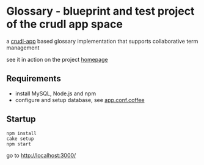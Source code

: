 # Glossary - blueprint and test project of the crudl app space

a [crudl-app](http://github.com/dgf/crudl-app) based glossary implementation
that supports collaborative term management

see it in action on the project [homepage](http://dgf.github.com/glossary)

## Requirements

 * install MySQL, Node.js and npm
 * configure and setup database, see
   [app.conf.coffee](https://github.com/dgf/glossary/raw/master/app.conf.coffee)

## Startup


    npm install
    cake setup
    npm start

go to [http://localhost:3000/](http://localhost:3000/)
